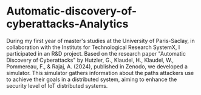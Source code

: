 # Automatic-discovery-of-cyberattacks-Analytics
During my first year of master's studies at the University of Paris-Saclay, in collaboration with the Instituts for Technological Research SystemX, I participated in an R&D project. Based on the research paper "Automatic Discovery of Cyberattacks" by Hutzler, G., Klaudel, H., Klaudel, W., Pommereau, F., & Rajaj, A. (2024), published in Zenodo, we developed a simulator. This simulator gathers information about the paths attackers use to achieve their goals in a distributed system, aiming to enhance the security level of IoT distributed systems.
